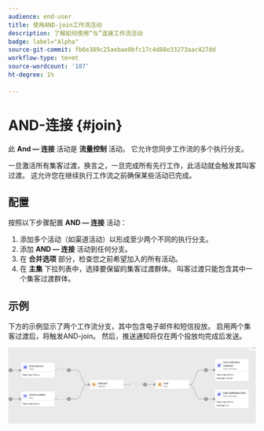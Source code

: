 ```yaml
---
audience: end-user
title: 使用AND-join工作流活动
description: 了解如何使用“与”连接工作流活动
badge: label="Alpha"
source-git-commit: fb6e389c25aebae8bfc17c4d88e33273aac427dd
workflow-type: tm+mt
source-wordcount: '187'
ht-degree: 1%

---
```



# AND-连接 {#join}

此 **And — 连接** 活动是 **流量控制** 活动。 它允许您同步工作流的多个执行分支。

一旦激活所有集客过渡，换言之，一旦完成所有先行工作，此活动就会触发其叫客过渡。 这允许您在继续执行工作流之前确保某些活动已完成。

## 配置

按照以下步骤配置 **AND — 连接** 活动：

1. 添加多个活动（如渠道活动）以形成至少两个不同的执行分支。
1. 添加 **AND — 连接** 活动到任何分支。
1. 在 **合并选项** 部分，检查您之前希望加入的所有活动。
1. 在 **主集** 下拉列表中，选择要保留的集客过渡群体。 叫客过渡只能包含其中一个集客过渡群体。

## 示例

下方的示例显示了两个工作流分支，其中包含电子邮件和短信投放。 启用两个集客过渡后，将触发AND-join。 然后，推送通知将仅在两个投放均完成后发送。

![](../assets/workflow-andjoin-example.png)